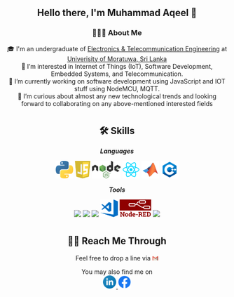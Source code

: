 <div align="center">

## Hello there, I'm Muhammad Aqeel 👋
### 👨🏻‍💻 About Me

🎓 I'm an undergraduate of [Electronics & Telecommunication Engineering](https://ent.uom.lk/) at [Univerisity of Moratuwa, Sri Lanka](https://uom.lk/)<br/>
👀 I’m interested in Internet of Things (IoT), Software Development, Embedded Systems, and Telecommunication.<br/>
🔭 I’m currently working on software development using JavaScript and IOT stuff using NodeMCU, MQTT.<br/>
💞️ I’m curious about almost any new technological trends and looking forward to collaborating on any above-mentioned interested fields<br/>
</div>
<div align="center">

#
## 🛠 Skills  
***Languages***
<p> 
<code><img height="40" src="https://github.com/AqeelMuhammad/AqeelMuhammad/blob/main/Logos/python.svg"></code>
<code><img height="40" src="https://github.com/AqeelMuhammad/AqeelMuhammad/blob/main/Logos/javascript.svg"></code>
<code><img height="40" src="https://github.com/AqeelMuhammad/AqeelMuhammad/blob/main/Logos/nodeJs.svg"></code>
<code><img height="40" src="https://github.com/AqeelMuhammad/AqeelMuhammad/blob/main/Logos/reactJS.svg"></code>
<code><img height="40" src="https://github.com/AqeelMuhammad/AqeelMuhammad/blob/main/Logos/matlab.svg"></code>
<code><img height="40" src="https://github.com/AqeelMuhammad/AqeelMuhammad/blob/main/Logos/cPlusPlus.svg"></code>
</p>

***Tools***
<p>
<code><img height="40" src="https://upload.wikimedia.org/wikipedia/commons/f/f3/Altium_Designer_logo.png"></code>
<code><img height="40" src="https://blog.digilentinc.com/wp-content/uploads/2015/01/184_multisim_app_icon_ill.png"></code>
<code><img height="40" src="https://banner2.cleanpng.com/20180328/ezw/kisspng-solidworks-computer-aided-design-3d-computer-graph-work-5abb8876c7bd12.1780632115222396068181.jpg"></code>
<code><img height="40" src="https://github.com/AqeelMuhammad/AqeelMuhammad/blob/main/Logos/visualStudioCode.svg"></code>
<code><img height="40" src="https://github.com/AqeelMuhammad/AqeelMuhammad/blob/main/Logos/NodeRedLogo.png"></code>
<code><img height="40" src="https://upload.wikimedia.org/wikipedia/commons/e/e0/Git-logo.svg"></code>
</p>
</div>
<div align="center">
<!--
#
## ⚙️ GitHub Analytics 
<a href="https://github.com/AqeelMuhammad">
  <img align="center" src="https://github-readme-stats-eight-theta.vercel.app/api/top-langs/?username=AqeelMuhammad&theme=light&layout=compact&langs_count=8" />
</a>
 
 <a href="https://github.com/AqeelMuhammad">
 <img align="center" src="https://github-readme-stats-eight-theta.vercel.app/api?username=AqeelMuhammad&show_icons=true&theme=light&line_height=27&include_all_commits=true&count_private=true" alt="Aqeel's github stats"/>
</a>

<p><img align="center" src="https://github-readme-streak-stats.herokuapp.com/?user=AqeelMuhammad&" alt="Aqeel" /></p>

</div>
-->
<div align="center">

#
## 🤝🏻 Reach Me Through

Feel free to drop a line via <a href="mailto:aqeeltm1998@gmail.com">
        <img height="10" src="https://github.com/AqeelMuhammad/AqeelMuhammad/blob/main/Logos/gmail.svg" />
</a> 
 
<p align="center">
You may also find me on <br/>
<a href="https://www.linkedin.com/in/aqeel-muhammad/">
        <img height="30" src="https://github.com/AqeelMuhammad/AqeelMuhammad/blob/main/Logos/linkedin.svg" />
</a> 
<a href="https://www.facebook.com/aqeel.thajudeenmohammed">
       <img height="30" src="https://github.com/AqeelMuhammad/AqeelMuhammad/blob/main/Logos/facebook.png" />
</a>  
</p>
</div>
<!---
AqeelMuhammad/AqeelMuhammad is a ✨ special ✨ repository because its `README.md` (this file) appears on your GitHub profile.
You can click the Preview link to take a look at your changes.
--->
